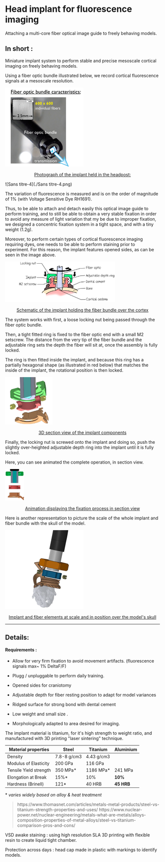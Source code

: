<h1><div class="title">Head implant for fluorescence imaging<div/></h1>

Attaching a multi-core fiber optical image guide to freely behaving models.

## In short :

Miniature implant system to perform stable and precise mesoscale cortical imaging on freely behaving models.

Using a fiber optic bundle illustrated below, we record cortical fluorescence signals at a mesoscale resolution.

<img src="Fibroscopy_schematic.png" alt="Fibroscopy_schematic" style="zoom:25%;" />



<p style="text-align : center; text-decoration: underline;">Photograph of the implant held in the headpost:</p>

![Sans titre-4](./Sans titre-4.png)

The variation of fluorescence is measured and is on the order of magnitude of 1% (with Voltage Sensitive Dye RH1691).

Thus, to be able to attach and detach easily this optical image guide to perform training, and to still be able to obtain a very stable fixation in order to avoid any measure of light variation that my be due to improper fixation, we designed a concentric fixation system in a tight space, and with a tiny weight (1.2g).

Moreover, to perform certain types of cortical fluorescence imaging requiring dyes, one needs to be able to perform staining prior to experiment. For this reason, the implant features opened sides, as can be seen in the image above.



<img src="schemaDessinCrane.png" alt="DessinschemaCrane" style="zoom:35%;" />

<p style="text-align : center; text-decoration: underline;">Schematic of the implant holding the fiber bundle over the cortex</p>

The system works with first, a loose locking nut being passed through the fiber optic bundle. 

Then, a tight fitted ring is fixed to the fiber optic end with a small M2 setscrew. The distance from the very tip of the fiber bundle and the adjustable ring sets the depth the fiber will sit at, once the assembly is fully locked.

The ring is then fitted inside the implant, and because this ring has a partially hexagonal shape (as illustrated in red below) that matches the inside of the implant, the rotational position is then locked.

<img src="schema_5.png" alt="schema_5" style="zoom: 15%;" />

<p style="text-align : center; text-decoration: underline;">3D section view of the implant components</p>

Finally, the locking nut is screwed onto the implant and doing so, push the slightly over-heighted adjustable depth ring into the implant until it is fully locked.

Here, you can see animated the complete operation, in section view.

<img src="ImplantSchema.gif" alt="Impplant fixation animation" style="zoom:10%;" />

<p style="text-align : center; text-decoration: underline;">Animation displaying the fixation process in section view</p>



Here is another representation to picture the scale of the whole implant and fiber bundle with the skull of the model.



<img src="schema_4.png" alt="schema_4" style="zoom:25%;" />

<p style="text-align : center; text-decoration: underline;">Implant and fiber elements at scale and in position over the model's skull</p>







_____________

## Details:

#### Requirements :

- Allow for very firm fixation to avoid movement artifacts. (fluorescence signals max~ 1% DeltaF/F)
- Plugg / unpluggable to perform daily training.

- Opened sides for craniotomy
- Adjustable depth for fiber resting position to adapt for model variances
- Ridged surface for strong bond with dental cement
- Low weight and small size .
- Morphologically adapted to area desired for imaging.







The implant material is titanium, for it's high strength to weight ratio, and manufactured with 3D printing "laser sintering" technique.

| **Material properties** | **Steel**   | **Titanium** | Aluminium  |
| ----------------------- | ----------- | ------------ | ---------- |
| Density                 | 7.8-8 g/cm3 | 4.43 g/cm3   |            |
| Modulus of Elasticity   | 200 GPa     | 116 GPa      |            |
| Tensile Yield strength  | 350 MPa*    | 1186 MPa*    | 241 MPa    |
| Elongation at Break     | 15%*        | 10%          | **10%**    |
| Hardness (Brinell)      | 121*        | 40 HRB       | **45 HRB** |

\*  *varies widely based on alloy & heat treatment*

> <div class = "source">https://www.thomasnet.com/articles/metals-metal-products/steel-vs-titanium-strength-properties-and-uses/
> https://www.nuclear-power.net/nuclear-engineering/metals-what-are-metals/alloys-composition-properties-of-metal-alloys/steel-vs-titanium-comparison-pros-and-cons/
>
> </div>





VSD awake staining : using high resolution SLA 3D printing with flexible resin to create liquid tight chamber.





Protection across days : head cap made in plastic with markings to identify models.




